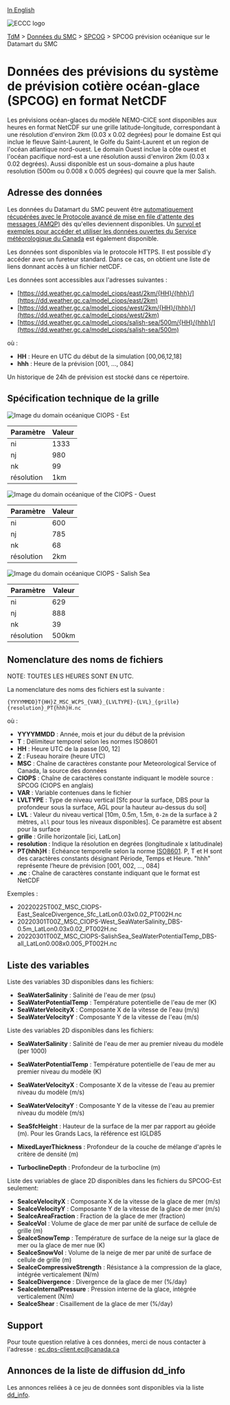 [In English](readme_ciops-datamart_en.md)

![ECCC logo](../../img_eccc-logo.png)

[TdM](../../readme_fr.md) > [Données du SMC](../readme_fr.md) > [SPCOG](readme_spcog-datamart_fr.md) > SPCOG prévision océanique sur le Datamart du SMC

# Données des prévisions du système de prévision cotière océan-glace (SPCOG) en format NetCDF 

Les prévisions océan-glaces du modèle NEMO-CICE sont disponibles aux heures en format NetCDF sur une grille latitude-longitude, correspondant à une résolution d'environ 2km (0.03 x 0.02 degrées) pour le domaine Est qui inclue le fleuve Saint-Laurent, le Golfe du Saint-Laurent et un region de l'océan atlantique nord-ouest. Le domain Ouest inclue la côte ouest et l'océan pacifique nord-est a une résolution aussi d'environ 2km (0.03 x 0.02 degrées). Aussi disponible est un sous-domaine a plus haute resolution (500m ou 0.008 x 0.005 degrées) qui couvre que la mer Salish.

## Adresse des données 

Les données du Datamart du SMC peuvent être [automatiquement récupérées avec le Protocole avancé de mise en file d'attente des messages (AMQP)](../../msc-datamart/amqp_fr.md) dès qu'elles deviennent disponibles. Un [survol et exemples pour accéder et utiliser les données ouvertes du Service météorologique du Canada](../../usage/readme_fr.md) est également disponible.

Les données sont disponibles via le protocole HTTPS. Il est possible d’y accéder avec un fureteur standard. Dans ce cas, on obtient une liste de liens donnant accès à un fichier netCDF.

Les données sont accessibles aux l'adresses suivantes :

* [https://dd.weather.gc.ca/model_ciops/east/2km/{HH}/{hhh}/](https://dd.weather.gc.ca/model_ciops/east/2km)
* [https://dd.weather.gc.ca/model_ciops/west/2km/{HH}/{hhh}/](https://dd.weather.gc.ca/model_ciops/west/2km)
* [https://dd.weather.gc.ca/model_ciops/salish-sea/500m/{HH}/{hhh}/](https://dd.weather.gc.ca/model_ciops/salish-sea/500m) 

où :

* __HH__ : Heure en UTC du début de la simulation [00,06,12,18]
* __hhh__ : Heure de la prévision [001, ..., 084] 

Un historique de 24h de prévision est stocké dans ce répertoire.

## Spécification technique de la grille  

![Image du domain océanique CIOPS - Est](https://collaboration.cmc.ec.gc.ca/cmc/cmos/public_doc/msc-data/nwp_ciops/grille_ciops-east.png)

| Paramètre | Valeur |
| ------ | ------ |
| ni | 1333 | 
| nj | 980 | 
| nk | 99 | 
| résolution | 1km |

![Image du domain océanique of the CIOPS - Ouest](https://collaboration.cmc.ec.gc.ca/cmc/cmos/public_doc/msc-data/nwp_ciops/grille_ciops-west.png)

| Paramètre | Valeur |
| ------ | ------ |
| ni | 600 |
| nj | 785 |
| nk | 68 |
| résolution | 2km |

![Image du domain océanique CIOPS - Salish Sea](https://collaboration.cmc.ec.gc.ca/cmc/cmos/public_doc/msc-data/nwp_ciops/grille_ciops-salishsea.png)

| Paramètre | Valeur |
| ------ | ------ |
| ni | 629 |
| nj | 888 |
| nk | 39 |
| résolution | 500km |

## Nomenclature des noms de fichiers 

NOTE: TOUTES LES HEURES SONT EN UTC.

La nomenclature des noms des fichiers est la suivante :

`{YYYYMMDD}T{HH}Z_MSC_WCPS_{VAR}_{LVLTYPE}-{LVL}_{grille}{resolution}_PT{hhh}H.nc`

où :

* __YYYYMMDD__ : Année, mois et jour du début de la prévision
* __T__ : Délimiteur temporel selon les normes ISO8601
* __HH__ : Heure UTC de la passe [00, 12]
* __Z__ : Fuseau horaire (heure UTC)
* __MSC__ : Chaîne de caractères constante pour Meteorological Service of Canada, la source des données
* __CIOPS__ : Chaîne de caractères constante indiquant le modèle source : SPCOG (CIOPS en anglais) 
* __VAR__ : Variable contenues dans le fichier 
* __LVLTYPE__ : Type de niveau vertical [Sfc pour la surface, DBS pour la profondeur sous la surface, AGL pour la hauteur au-dessus du sol]
* __LVL__ : Valeur du niveau vertical [10m, 0.5m, 1.5m, `0-2m` de la surface à 2 mètres, `all` pour tous les niveaux disponibles]. Ce paramètre est absent pour la surface
* __grille__ : Grille horizontale [ici, LatLon]
* __resolution__ : Indique la résolution en degrées (longitudinale x latitudinale)
* __PT{hhh}H__ : Echéance temporelle selon la norme [ISO8601](https://en.wikipedia.org/wiki/ISO_8601). P, T et H sont des caractères constants désignant Période, Temps et Heure. "hhh" représente l’heure de prévision  [001, 002, ..., 084]
* __.nc__ : Chaîne de caractères constante indiquant que le format est NetCDF

Exemples :

* 20220225T00Z_MSC_CIOPS-East_SeaIceDivergence_Sfc_LatLon0.03x0.02_PT002H.nc
* 20220301T00Z_MSC_CIOPS-West_SeaWaterSalinity_DBS-0.5m_LatLon0.03x0.02_PT002H.nc
* 20220301T00Z_MSC_CIOPS-SalishSea_SeaWaterPotentialTemp_DBS-all_LatLon0.008x0.005_PT002H.nc

## Liste des variables

Liste des variables 3D disponibles dans les fichiers:

* __SeaWaterSalinity__ : Salinité de l'eau de mer (psu) 
* __SeaWaterPotentialTemp__ : Température potentielle de l'eau de mer (K)
* __SeaWaterVelocityX__ : Composante X de la vitesse de l'eau (m/s)
* __SeaWaterVelocityY__ : Composante Y de la vitesse de l'eau (m/s)

Liste des variables 2D disponibles dans les fichiers:

* __SeaWaterSalinity__ : Salinité de l'eau de mer au premier niveau du modèle (per 1000) 
* __SeaWaterPotentialTemp__ : Température potentielle de l'eau de mer au premier niveau du modèle (K)
* __SeaWaterVelocityX__ : Composante X de la vitesse de l'eau au premier niveau du modèle (m/s)
* __SeaWaterVelocityY__ : Composante Y de la vitesse de l'eau au premier niveau du modèle (m/s)

* __SeaSfcHeight__ : Hauteur de la surface de la mer par rapport au géoïde (m). Pour les Grands Lacs, la référence est IGLD85
* __MixedLayerThickness__ : Profondeur de la couche de mélange d'après le critère de densité (m)
* __TurboclineDepth__ : Profondeur de la turbocline (m)

Liste des variables de glace 2D disponibles dans les fichiers du SPCOG-Est seulement:

* __SeaIceVelocityX__ : Composante X de la vitesse de la glace de mer (m/s)
* __SeaIceVelocityY__ : Composante Y de la vitesse de la glace de mer (m/s)
* __SeaIceAreaFraction__ : Fraction de la glace de mer (fraction)
* __SeaIceVol__ : Volume de glace de mer par unité de surface de cellule de grille (m)
* __SeaIceSnowTemp__ : Température de surface de la neige sur la glace de mer ou la glace de mer nue (K)
* __SeaIceSnowVol__ : Volume de la neige de mer par unité de surface de cellule de grille (m)
* __SeaIceCompressiveStrength__ : Résistance à la compression de la glace, intégrée verticalement (N/m)
* __SeaIceDivergence__ : Divergence de la glace de mer (%/day)
* __SeaIceInternalPressure__ : Pression interne de la glace, intégrée verticalement (N/m)
* __SeaIceShear__ : Cisaillement de la glace de mer (%/day)

## Support

Pour toute question relative à ces données, merci de nous contacter à l'adresse : [ec.dps-client.ec@canada.ca](mailto:ec.dps-client.ec@canada.ca)

## Annonces de la liste de diffusion dd_info 

Les annonces reliées à ce jeu de données sont disponibles via la liste [dd_info](https://lists.ec.gc.ca/cgi-bin/mailman/listinfo/dd_info).


